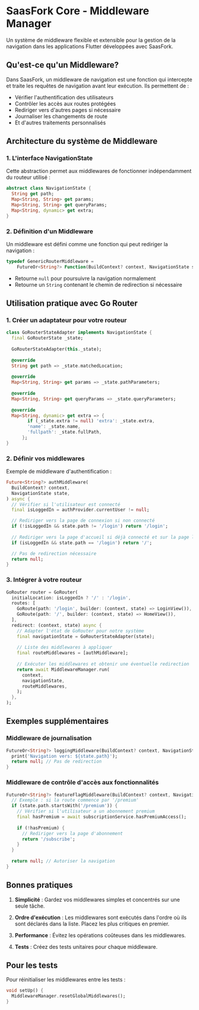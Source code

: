 # SaasFork Core - Middleware Manager

Un système de middleware flexible et extensible pour la gestion de la navigation dans les applications Flutter développées avec SaasFork.

## Qu'est-ce qu'un Middleware?

Dans SaasFork, un middleware de navigation est une fonction qui intercepte et traite les requêtes de navigation avant leur exécution. Ils permettent de :

- Vérifier l'authentification des utilisateurs
- Contrôler les accès aux routes protégées
- Rediriger vers d'autres pages si nécessaire
- Journaliser les changements de route
- Et d'autres traitements personnalisés

## Architecture du système de Middleware

### 1. L'interface NavigationState

Cette abstraction permet aux middlewares de fonctionner indépendamment du routeur utilisé :

```dart
abstract class NavigationState {
  String get path;
  Map<String, String> get params;
  Map<String, String> get queryParams;
  Map<String, dynamic> get extra;
}
```

### 2. Définition d'un Middleware

Un middleware est défini comme une fonction qui peut rediriger la navigation :

```dart
typedef GenericRouterMiddleware =
    FutureOr<String?> Function(BuildContext? context, NavigationState state);
```

- Retourne `null` pour poursuivre la navigation normalement
- Retourne un `String` contenant le chemin de redirection si nécessaire

## Utilisation pratique avec Go Router

### 1. Créer un adaptateur pour votre routeur

```dart
class GoRouterStateAdapter implements NavigationState {
  final GoRouterState _state;
  
  GoRouterStateAdapter(this._state);
  
  @override
  String get path => _state.matchedLocation;
  
  @override
  Map<String, String> get params => _state.pathParameters;
  
  @override
  Map<String, String> get queryParams => _state.queryParameters;
  
  @override
  Map<String, dynamic> get extra => {
        if (_state.extra != null) 'extra': _state.extra,
        'name': _state.name,
        'fullpath': _state.fullPath,
      };
}
```

### 2. Définir vos middlewares

Exemple de middleware d'authentification :

```dart
Future<String?> authMiddleware(
  BuildContext? context,
  NavigationState state,
) async {
  // Vérifier si l'utilisateur est connecté
  final isLoggedIn = authProvider.currentUser != null;

  // Rediriger vers la page de connexion si non connecté
  if (!isLoggedIn && state.path != '/login') return '/login';
  
  // Rediriger vers la page d'accueil si déjà connecté et sur la page login
  if (isLoggedIn && state.path == '/login') return '/';

  // Pas de redirection nécessaire
  return null;
}
```

### 3. Intégrer à votre routeur

```dart
GoRouter router = GoRouter(
  initialLocation: isLoggedIn ? '/' : '/login',
  routes: [
    GoRoute(path: '/login', builder: (context, state) => LoginView()),
    GoRoute(path: '/', builder: (context, state) => HomeView()),
  ],
  redirect: (context, state) async {
    // Adapter l'état de GoRouter pour notre système
    final navigationState = GoRouterStateAdapter(state);
    
    // Liste des middlewares à appliquer
    final routeMiddlewares = [authMiddleware];
    
    // Exécuter les middlewares et obtenir une éventuelle redirection
    return await MiddlewareManager.run(
      context,
      navigationState,
      routeMiddlewares,
    );
  },
);
```

## Exemples supplémentaires

### Middleware de journalisation

```dart
FutureOr<String?> loggingMiddleware(BuildContext? context, NavigationState state) {
  print('Navigation vers: ${state.path}');
  return null; // Pas de redirection
}
```

### Middleware de contrôle d'accès aux fonctionnalités

```dart
FutureOr<String?> featureFlagMiddleware(BuildContext? context, NavigationState state) async {
  // Exemple : si la route commence par '/premium'
  if (state.path.startsWith('/premium')) {
    // Vérifier si l'utilisateur a un abonnement premium
    final hasPremium = await subscriptionService.hasPremiumAccess();
    
    if (!hasPremium) {
      // Rediriger vers la page d'abonnement
      return '/subscribe';
    }
  }
  
  return null; // Autoriser la navigation
}
```

## Bonnes pratiques

1. **Simplicité** : Gardez vos middlewares simples et concentrés sur une seule tâche.
   
2. **Ordre d'exécution** : Les middlewares sont exécutés dans l'ordre où ils sont déclarés dans la liste. Placez les plus critiques en premier.

3. **Performance** : Évitez les opérations coûteuses dans les middlewares.

4. **Tests** : Créez des tests unitaires pour chaque middleware.

## Pour les tests

Pour réinitialiser les middlewares entre les tests :

```dart
void setUp() {
  MiddlewareManager.resetGlobalMiddlewares();
}
